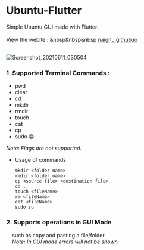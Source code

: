 # Ubuntu-Flutter

Simple Ubuntu GUI made with Flutter.<br><br>
View the webite : &nbsp&nbsp&nbsp
<a href="https://naighu.github.io/#/">naighu.github.io</a><br><br>

![Screenshot_20210611_030504](https://user-images.githubusercontent.com/55966649/121559509-420a1800-ca34-11eb-8269-6b634fafc931.png)

<h3>1. Supported Terminal Commands :</h3>

- pwd
- clear
- cd
- mkdir
- rmdir
- touch
- cat
- cp
- sudo 😁

<i>Note: Flags are not supported.</i>

- Usage of commands

  `mkdir <folder name>`<br>
  `rmdir <folder name>`<br>
  `cp <source file> <destination file>`<br>
  `cd ..`<br>
  `touch <fileName>`<br>
  `rm <fileName>`<br>
  `cat <fileName>`<br>
  `sudo su`<br>

<h3>2. Supports operations in GUI Mode </h3>
&nbsp&nbsp&nbsp    such as copy and pasting a file/folder. <br>
&nbsp&nbsp&nbsp  <i>Note: In GUI mode errors will not be shown.</i>
